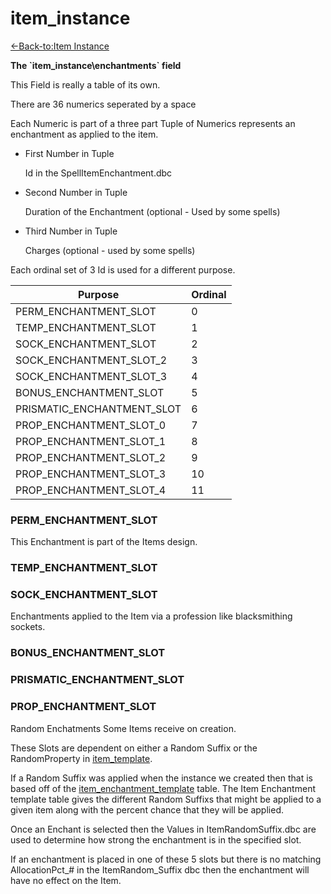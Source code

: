 # item\_instance

[<-Back-to:Item Instance](item_instance.md)

**The \`item\_instance\enchantments` field**

This Field is really a table of its own. 

There are 36 numerics seperated by a space

Each Numeric is part of a three part Tuple of Numerics represents an enchantment as applied to the item.

- First Number in Tuple 
  
    Id in the SpellItemEnchantment.dbc
 
- Second Number in Tuple
    
    Duration of the Enchantment (optional - Used by some spells)
  
- Third Number in Tuple

    Charges (optional - used by some spells) 

Each ordinal set of 3 Id is used for a different purpose.

| Purpose                       | Ordinal |
| ----------------------------- | ------- |
| PERM_ENCHANTMENT_SLOT         | 0       |
| TEMP_ENCHANTMENT_SLOT         | 1       |
| SOCK_ENCHANTMENT_SLOT         | 2       |
| SOCK_ENCHANTMENT_SLOT_2       | 3       |
| SOCK_ENCHANTMENT_SLOT_3       | 4       |
| BONUS_ENCHANTMENT_SLOT        | 5       |
| PRISMATIC_ENCHANTMENT_SLOT    | 6       |                   
| PROP_ENCHANTMENT_SLOT_0       | 7       |                   
| PROP_ENCHANTMENT_SLOT_1       | 8       |                   
| PROP_ENCHANTMENT_SLOT_2       | 9       |                   
| PROP_ENCHANTMENT_SLOT_3       | 10      |                   
| PROP_ENCHANTMENT_SLOT_4       | 11      |        

### PERM_ENCHANTMENT_SLOT
  This Enchantment is part of the Items design.
  
### TEMP_ENCHANTMENT_SLOT
### SOCK_ENCHANTMENT_SLOT
  Enchantments applied to the Item via a profession like blacksmithing sockets.
  
### BONUS_ENCHANTMENT_SLOT        
### PRISMATIC_ENCHANTMENT_SLOT    
### PROP_ENCHANTMENT_SLOT       
  Random Enchatments Some Items receive on creation. 
  
  These Slots are dependent on either a Random Suffix or the RandomProperty in [item_template](item_template.md).   
  
  If a Random Suffix was applied when the instance we created then that is based off of the [item_enchantment_template](item_enchantment_template.md) table. The Item Enchantment template table gives the different Random Suffixs that might be applied to a given item along with the percent chance that they will be applied.
  
  Once an Enchant is selected then the Values in ItemRandomSuffix.dbc are used to determine how strong the enchantment is in the specified slot. 
  
  If an enchantment is placed in one of these 5 slots but there is no matching AllocationPct_# in the ItemRandom_Suffix dbc then the enchantment will have no effect on the Item.
  

